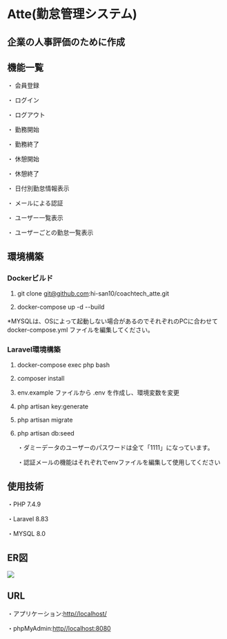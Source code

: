 # Atte(勤怠管理システム)

## 企業の人事評価のために作成

## 機能一覧
・ 会員登録

・ ログイン

・ ログアウト

・ 勤務開始

・ 勤務終了

・ 休憩開始

・ 休憩終了

・ 日付別勤怠情報表示

・ メールによる認証

・ ユーザー一覧表示

・ ユーザーごとの勤怠一覧表示

## 環境構築

### Dockerビルド

1. git clone git@github.com:hi-san10/coachtech_atte.git

2. docker-compose up -d --build

*MYSQLは、OSによって起動しない場合があるのでそれぞれのPCに合わせて docker-compose.yml ファイルを編集してください。

### Laravel環境構築

1. docker-compose exec php bash

2. composer install

3. env.example ファイルから .env を作成し、環境変数を変更

4. php artisan key:generate

5. php artisan migrate

6. php artisan db:seed

    ・ダミーデータのユーザーのパスワードは全て「1111」になっています。

    ・認証メールの機能はそれぞれでenvファイルを編集して使用してください

## 使用技術

・PHP 7.4.9

・Laravel 8.83

・MYSQL 8.0

## ER図

![](/Users/maruyamahiroshishin/coachtech/laravel/atte/er.drawio.png)

## URL

・アプリケーション:[http//localhost/](http//localhost/)

・phpMyAdmin:[http//localhost:8080](http/localhost:8080)

